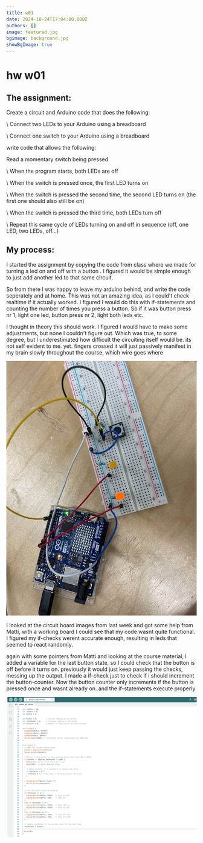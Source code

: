 ```yaml
---
title: w01
date: 2024-10-24T17:04:00.000Z
authors: []
image: featured.jpg
bgimage: background.jpg
showBgImage: true
---
```

# hw w01

## The assignment:

Create a circuit and Arduino code that does the following:

\    Connect two LEDs to your Arduino using a breadboard

\    Connect one switch to your Arduino using a breadboard



write code that allows the following:

   Read a momentary switch being pressed

\    When the program starts, both LEDs are off

\    When the switch is pressed once, the first LED turns on

\    When the switch is pressed the second time, the second LED turns on (the first one should also still be on)

\    When the switch is pressed the third time, both LEDs turn off

\    Repeat this same cycle of LEDs turning on and off in sequence (off, one LED, two LEDs, off…)



## My process:

I started the assignment by copying the code from class where we made for turning a led on and off with a button . I figured it would be simple enough to just add another led to that same circuit.

So from there I was happy to leave my arduino behind, and write the code seperately and at home. This was not an amazing idea, as I could't check realtime if it actually worked. I figured I would do this with if-statements and counting the number of times you press a button. So if it was button press nr 1, light one led, button press nr 2, light both leds etc. 

I thought in theory this should work. I figured I would have to make some adjustments, but none I couldn't figure out. Which was true, to some degree, but I underestimated how difficult the circuiting itself would be. its not self evident to me. yet. fingers crossed it will just passively manifest in my brain slowly throughout the course, which wire goes where

![arduino circuit board with one led on](5839134603464524572.jpg "circuit board")

I looked at the circuit board images from last week and got some help from Matti, with a working board I could see that my code wasnt quite functional. I figured my if-checks werent accurate enough, resulting in leds that seemed to react randomly. 

again with some pointers from Matti and looking at the course material, I added a variable for the last button state, so I could check that the button is off before it turns on. previously it would just keep passing the checks, messing up the output. I made a if-check just to check if i should increment the button-counter. Now the button counter only increments if the button is pressed once and wasnt already on. and the if-statements execute properly

![](code-screenshot.png)
